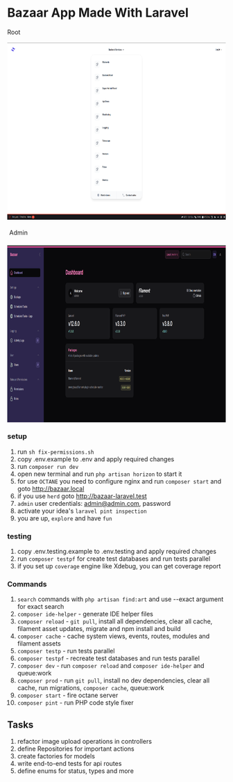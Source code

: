# Bazaar App Made With Laravel
<div style="display:flex;flex-direction: column;gap: 1rem;">
    <div>Root</div>
    <img style="margin: auto;" src="public/img/backend-services.png" width="810" height="407" alt="backend-services">
    <div style="margin: 0.3rem;">Admin</div>
    <img style="margin: auto;" src="public/img/filament.png" width="810" height="407" alt="filament">
</div>

### setup
1. run `sh fix-permissions.sh`
2. copy .env.example to .env and apply required changes
3. run `composer run dev`
4. open new terminal and run `php artisan horizon` to start it
5. for use `OCTANE` you need to configure nginx and run `composer start` and goto http://bazaar.local
6. if you use `herd` goto http://bazaar-laravel.test
7. `admin` user credentials: admin@admin.com, password
8. activate your idea's `laravel pint inspection`
9. you are up, `explore` and have `fun`

### testing
1. copy .env.testing.example to .env.testing and apply required changes
2. run `composer testpf` for create test databases and run tests parallel
3. if you set up `coverage` engine like Xdebug, you can get coverage report

### Commands
1. `search` commands with `php artisan find:art` and use --exact argument for exact search
2. `composer ide-helper` - generate IDE helper files
3. `composer reload` - `git pull`, install all dependencies, clear all cache, filament asset updates, migrate and npm install and build
4. `composer cache` - cache system views, events, routes, modules and filament assets
5. `composer testp` - run tests parallel
6. `composer testpf` - recreate test databases and run tests parallel
7. `composer dev` - run `composer reload` and `composer ide-helper` and queue:work
8. `composer prod` - run `git pull`, install no dev dependencies, clear all cache, run migrations, `composer cache`, queue:work
9. `composer start` - fire octane server
10. `composer pint` - run PHP code style fixer

## Tasks
1. refactor image upload operations in controllers
2. define Repositories for important actions
3. create factories for models
4. write end-to-end tests for api routes
5. define enums for status, types and more
